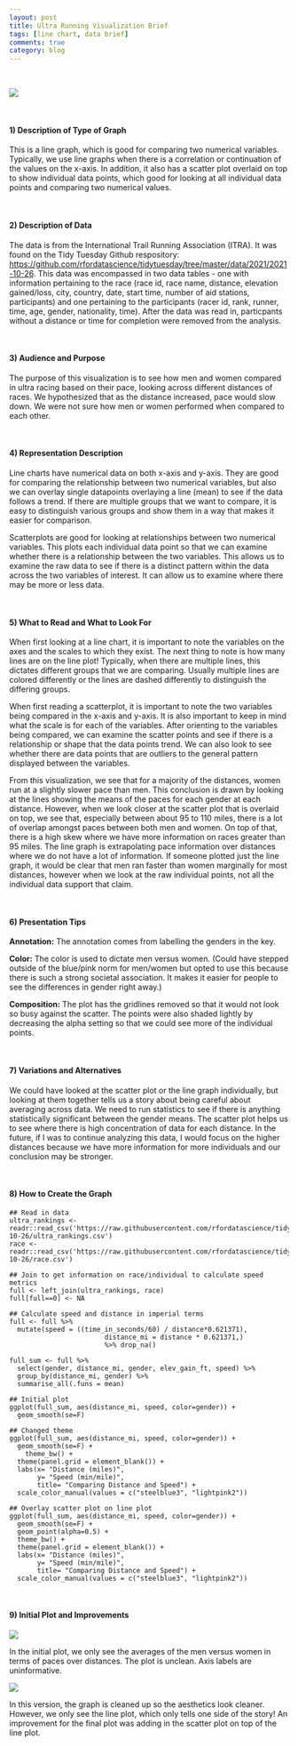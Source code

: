 ```yaml
---
layout: post
title: Ultra Running Visualization Brief
tags: [line chart, data brief]
comments: true
category: blog
---
```


<br>

![](/images/running_line_point.png)

<br>

#### 1) Description of Type of Graph

This is a line graph, which is good for comparing two numerical variables. Typically, we use line graphs when there is a correlation or continuation of the values on the x-axis. In addition, it also has a scatter plot overlaid on top to show individual data points, which good for looking at all individual data points and comparing two numerical values.

<br>

#### 2) Description of Data

The data is from the International Trail Running Association (ITRA). It was found on the Tidy Tuesday Github respository: https://github.com/rfordatascience/tidytuesday/tree/master/data/2021/2021-10-26. This data was encompassed in two data tables - one with information pertaining to the race (race id, race name, distance, elevation gained/loss, city, country, date, start time, number of aid stations, participants) and one pertaining to the participants (racer id, rank, runner, time, age, gender, nationality, time). After the data was read in, particpants without a distance or time for completion were removed from the analysis.

<br>

#### 3) Audience and Purpose

The purpose of this visualization is to see how men and women compared in ultra racing based on their pace, looking across different distances of races. We hypothesized that as the distance increased, pace would slow down. We were not sure how men or women performed when compared to each other.

<br>

#### 4) Representation Description

Line charts have numerical data on both x-axis and y-axis. They are good for comparing the relationship between two numerical variables, but also we can overlay single datapoints overlaying a line (mean) to see if the data follows a trend. If there are multiple groups that we want to compare, it is easy to distinguish various groups and show them in a way that makes it easier for comparison.

Scatterplots are good for looking at relationships between two numerical variables. This plots each individual data point so that we can examine whether there is a relationship between the two variables. This allows us to examine the raw data to see if there is a distinct pattern within the data across the two variables of interest. It can allow us to examine where there may be more or less data.

<br>

#### 5) What to Read and What to Look For

When first looking at a line chart, it is important to note the variables on the axes and the scales to which they exist. The next thing to note is how many lines are on the line plot! Typically, when there are multiple lines, this dictates different groups that we are comparing. Usually multiple lines are colored differently or the lines are dashed differently to distinguish the differing groups.

When first reading a scatterplot, it is important to note the two variables being compared in the x-axis and y-axis. It is also important to keep in mind what the scale is for each of the variables. After orienting to the variables being compared, we can examine the scatter points and see if there is a relationship or shape that the data points trend. We can also look to see whether there are data points that are outliers to the general pattern displayed between the variables.

From this visualization, we see that for a majority of the distances, women run at a slightly slower pace than men. This conclusion is drawn by looking at the lines showing the means of the paces for each gender at each distance. However, when we look closer at the scatter plot that is overlaid on top, we see that, especially between about 95 to 110 miles, there is a lot of overlap amongst paces between both men and women. On top of that, there is a high skew where we have more information on races greater than 95 miles. The line graph is extrapolating pace information over distances where we do not have a lot of information. If someone plotted just the line graph, it would be clear that men ran faster than women marginally for most distances, however when we look at the raw individual points, not all the individual data support that claim.

<br>

#### 6) Presentation Tips

**Annotation:** The annotation comes from labelling the genders in the key. 

**Color:** The color is used to dictate men versus women. (Could have stepped outside of the blue/pink norm for men/women but opted to use this because there is such a strong societal association. It makes it easier for people to see the differences in gender right away.)

**Composition:** The plot has the gridlines removed so that it would not look so busy against the scatter. The points were also shaded lightly by decreasing the alpha setting so that we could see more of the individual points.

<br>

#### 7) Variations and Alternatives

We could have looked at the scatter plot or the line graph individually, but looking at them together tells us a story about being careful about averaging across data. We need to run statistics to see if there is anything statistically significant between the gender means. The scatter plot helps us to see where there is high concentration of data for each distance. In the future, if I was to continue analyzing this data, I would focus on the higher distances because we have more information for more individuals and our conclusion may be stronger.


<br>

#### 8) How to Create the Graph 

````
## Read in data
ultra_rankings <- readr::read_csv('https://raw.githubusercontent.com/rfordatascience/tidytuesday/master/data/2021/2021-10-26/ultra_rankings.csv')
race <- readr::read_csv('https://raw.githubusercontent.com/rfordatascience/tidytuesday/master/data/2021/2021-10-26/race.csv')

## Join to get information on race/individual to calculate speed metrics
full <- left_join(ultra_rankings, race)
full[full==0] <- NA

## Calculate speed and distance in imperial terms
full <- full %>% 
  mutate(speed = ((time_in_seconds/60) / distance*0.621371), 
                        distance_mi = distance * 0.621371,) 
                        %>% drop_na()

full_sum <- full %>% 
  select(gender, distance_mi, gender, elev_gain_ft, speed) %>% 
  group_by(distance_mi, gender) %>% 
  summarise_all(.funs = mean)

## Initial plot
ggplot(full_sum, aes(distance_mi, speed, color=gender)) + 
  geom_smooth(se=F)

## Changed theme
ggplot(full_sum, aes(distance_mi, speed, color=gender)) + 
  geom_smooth(se=F) +
    theme_bw() +
  theme(panel.grid = element_blank()) +
  labs(x= "Distance (miles)",
       y= "Speed (min/mile)",
       title= "Comparing Distance and Speed") +
  scale_color_manual(values = c("steelblue3", "lightpink2"))
  
## Overlay scatter plot on line plot 
ggplot(full_sum, aes(distance_mi, speed, color=gender)) + 
  geom_smooth(se=F) + 
  geom_point(alpha=0.5) +
  theme_bw() +
  theme(panel.grid = element_blank()) +
  labs(x= "Distance (miles)",
       y= "Speed (min/mile)",
       title= "Comparing Distance and Speed") +
  scale_color_manual(values = c("steelblue3", "lightpink2"))
````

<br>

#### 9) Initial Plot and Improvements

![](/images/running_init.png)

In the initial plot, we only see the averages of the men versus women in terms of paces over distances. The plot is unclean. Axis labels are uninformative. 

![](/images/running_line.png)

In this version, the graph is cleaned up so the aesthetics look cleaner. However, we only see the line plot, which only tells one side of the story! An improvement for the final plot was adding in the scatter plot on top of the line plot.
